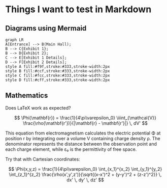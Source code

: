 # Things I want to test in Markdown

## Diagrams using Mermaid

```mermaid
graph LR
A[Entrance] --> B(Main Hall);
B --> C{Exhibit 1};
B --> D{Exhibit 2};
C --> E[Exhibit 1 Details];
D --> F[Exhibit 2 Details];
style A fill:#f9f,stroke:#333,stroke-width:2px
style B fill:#ccf,stroke:#333,stroke-width:2px
style C fill:#fcc,stroke:#333,stroke-width:2px
style D fill:#cff,stroke:#333,stroke-width:2px
```

## Mathematics

Does LaTeX work as expected?

$$
\Phi(\mathbf{r}) = \frac{1}{4\pi\varepsilon_0} \iiint_{\mathcal{V}} \frac{\rho(\mathbf{r'})}{|\mathbf{r} - \mathbf{r'}|} \, dV'
$$

This equation from electromagnetism calculates the electric potential Φ at position r by integrating over a volume V containing charge density ρ. The denominator represents the distance between the observation point and each charge element, while ε₀ is the permittivity of free space.

Try that with Cartesian coordinates:

$$
\Phi(x,y,z) = \frac{1}{4\pi\varepsilon_0} \int_{x_1}^{x_2} \int_{y_1}^{y_2} \int_{z_1}^{z_2} \frac{\rho(x',y',z')}{\sqrt{(x-x')^2 + (y-y')^2 + (z-z')^2}} \, dx' \, dy' \, dz'
$$
